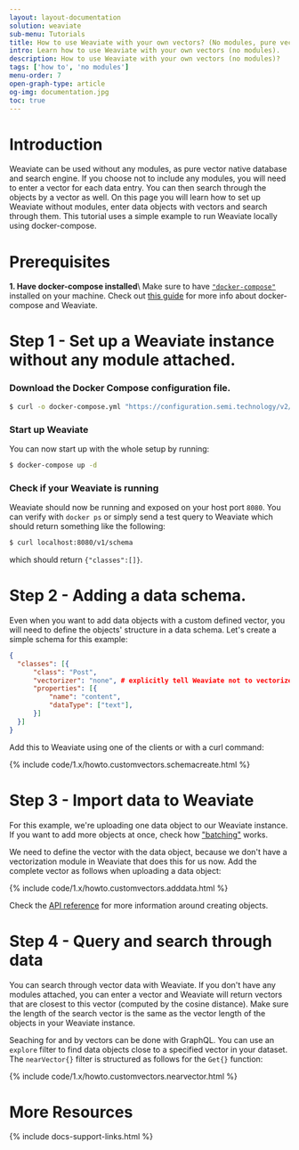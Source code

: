 ```yaml
---
layout: layout-documentation
solution: weaviate
sub-menu: Tutorials
title: How to use Weaviate with your own vectors? (No modules, pure vector storage and search)
intro: Learn how to use Weaviate with your own vectors (no modules).
description: How to use Weaviate with your own vectors (no modules)?
tags: ['how to', 'no modules']
menu-order: 7
open-graph-type: article
og-img: documentation.jpg
toc: true
---
```


# Introduction
Weaviate can be used without any modules, as pure vector native database and search engine. If you choose not to include any modules, you will need to enter a vector for each data entry. You can then search through the objects by a vector as well. On this page you will learn how to set up Weaviate without modules, enter data objects with vectors and search through them. This tutorial uses a simple example to run Weaviate locally using docker-compose.

# Prerequisites

**1. Have docker-compose installed**\\
Make sure to have [`"docker-compose"`](https://docs.docker.com/compose/) installed on your machine. Check out [this guide](https://medium.com/semi-technologies/what-weaviate-users-should-know-about-docker-containers-1601c6afa079) for more info about docker-compose and Weaviate.


# Step 1 - Set up a Weaviate instance without any module attached.

### Download the Docker Compose configuration file. 
```bash
$ curl -o docker-compose.yml "https://configuration.semi.technology/v2/docker-compose/docker-compose.yml?enterprise_usage_collector=false&modules=false&runtime=docker-compose&weaviate_version={{ site.weaviate_version }}"
```

### Start up Weaviate
You can now start up with the whole setup by running:
```bash
$ docker-compose up -d
```

### Check if your Weaviate is running
Weaviate should now be running and exposed on your host port `8080`. You can verify with `docker ps` or simply send a test query to Weaviate which should return something like the following:

```bash
$ curl localhost:8080/v1/schema
```

which should return `{"classes":[]}`.

# Step 2 - Adding a data schema.

Even when you want to add data objects with a custom defined vector, you will need to define the objects' structure in a data schema. Let's create a simple schema for this example:

```json
{
  "classes": [{
      "class": "Post",
      "vectorizer": "none", # explicitly tell Weaviate not to vectorize anything, we are providing the vectors ourselves
      "properties": [{
          "name": "content",
          "dataType": ["text"],
      }]
  }]
}
```

Add this to Weaviate using one of the clients or with a curl command:

{% include code/1.x/howto.customvectors.schemacreate.html %}


# Step 3 - Import data to Weaviate

For this example, we're uploading one data object to our Weaviate instance. If you want to add more objects at once, check how ["batching"](../restful-api-references/batch.html) works.

We need to define the vector with the data object, because we don't have a vectorization module in Weaviate that does this for us now. Add the complete vector as follows when uploading a data object:

{% include code/1.x/howto.customvectors.adddata.html %}

Check the [API reference](../restful-api-references/objects.html#create-a-data-object-with-custom-vectors) for more information around creating objects.

# Step 4 - Query and search through data

You can search through vector data with Weaviate. If you don't have any modules attached, you can enter a vector and Weaviate will return vectors that are closest to this vector (computed by the cosine distance). Make sure the length of the search vector is the same as the vector length of the objects in your Weaviate instance.

Seaching for and by vectors can be done with GraphQL. You can use an `explore` filter to find data objects close to a specified vector in your dataset. The `nearVector{}` filter is structured as follows for the `Get{}` function:

{% include code/1.x/howto.customvectors.nearvector.html %}


# More Resources

{% include docs-support-links.html %}